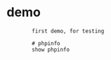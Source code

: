 # demo
            first demo, for testing
            
            # phpinfo
            show phpinfo